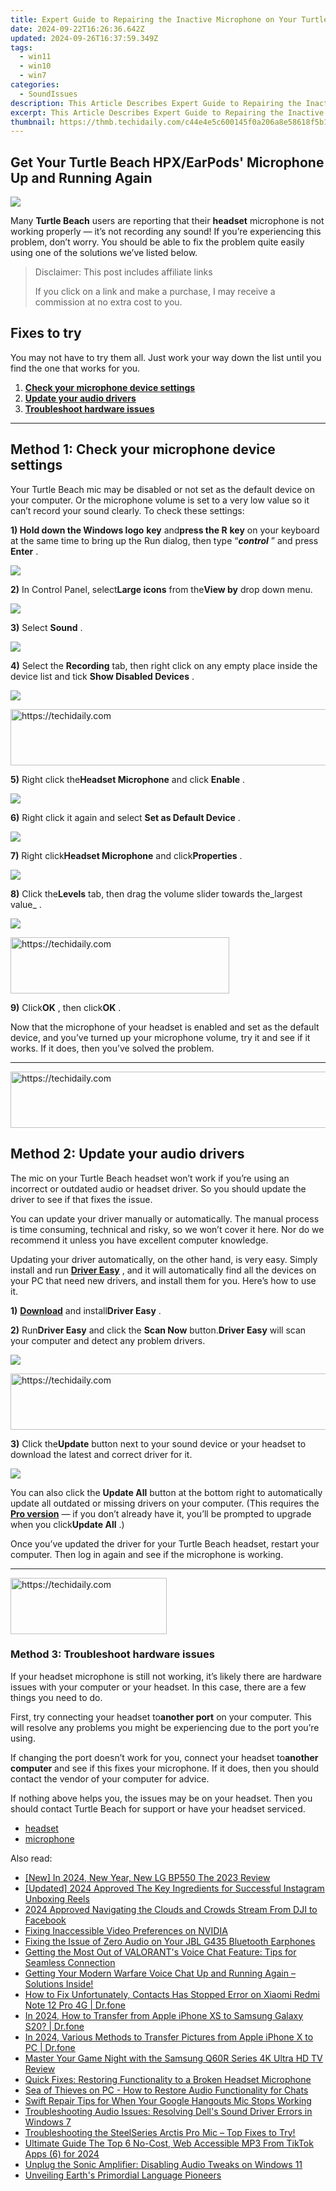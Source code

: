 ```yaml
---
title: Expert Guide to Repairing the Inactive Microphone on Your Turtle Beach Elite Atlas Gaming Headset
date: 2024-09-22T16:26:36.642Z
updated: 2024-09-26T16:37:59.349Z
tags:
  - win11
  - win10
  - win7
categories:
  - SoundIssues
description: This Article Describes Expert Guide to Repairing the Inactive Microphone on Your Turtle Beach Elite Atlas Gaming Headset
excerpt: This Article Describes Expert Guide to Repairing the Inactive Microphone on Your Turtle Beach Elite Atlas Gaming Headset
thumbnail: https://thmb.techidaily.com/c44e4e5c600145f0a206a8e58618f5b19fc163e0bfe904b409f7e84863affb55.jpg
---
```


## Get Your Turtle Beach HPX/EarPods' Microphone Up and Running Again

![](https://images.drivereasy.com/wp-content/uploads/2018/07/img_5b59a1e37a756-231x300.jpg)

 Many **Turtle Beach** users are reporting that their **headset** microphone is not working properly — it’s not recording any sound! If you’re experiencing this problem, don’t worry. You should be able to fix the problem quite easily using one of the solutions we’ve listed below.

>  Disclaimer: This post includes affiliate links
>
>  If you click on a link and make a purchase, I may receive a commission at no extra cost to you.
>

## Fixes to try

 You may not have to try them all. Just work your way down the list until you find the one that works for you.

1. [](https://tools.techidaily.com/drivereasy/download/) [**Check your microphone device settings**](https://tools.techidaily.com/drivereasy/download/)
2. [**Update your audio drivers**](https://tools.techidaily.com/drivereasy/download/)
3. [**Troubleshoot hardware issues**](https://tools.techidaily.com/drivereasy/download/)

---

## Method 1: Check your microphone device settings

 Your Turtle Beach mic may be disabled or not set as the default device on your computer. Or the microphone volume is set to a very low value so it can’t record your sound clearly. To check these settings:

**1) Hold down the Windows logo** **key**  and**press the R** **key** on your keyboard at the same time to bring up the Run dialog, then type “_**control**_ ” and press **Enter** .

![](https://images.drivereasy.com/wp-content/uploads/2018/07/img_5b4da30462b97.png)

**2)**  In Control Panel, select**Large icons** from the**View by** drop down menu.

![](https://images.drivereasy.com/wp-content/uploads/2018/07/img_5b4da34f9240e.jpg)

**3)** Select **Sound** .

![](https://images.drivereasy.com/wp-content/uploads/2018/07/img_5b4da41a7f6f0.jpg)

**4)**  Select the **Recording** tab, then right click on any empty place inside the device list and tick **Show Disabled Devices** .

![](https://images.drivereasy.com/wp-content/uploads/2018/07/img_5b4dc36f136c6.jpg)

<!-- affiliate ads begin -->
<a href="https://aligracehair.sjv.io/c/5597632/1934292/19272" target="_top" id="1934292">
  <img src="//a.impactradius-go.com/display-ad/19272-1934292" border="0" alt="https://techidaily.com" width="728" height="90"/>
</a>
<img height="0" width="0" src="https://aligracehair.sjv.io/i/5597632/1934292/19272" style="position:absolute;visibility:hidden;" border="0" />
<!-- affiliate ads end -->

**5)**  Right click the**Headset Microphone** and click **Enable** .

![](https://images.drivereasy.com/wp-content/uploads/2018/07/img_5b4daac96f5e7.jpg)

**6)** Right click it again and select **Set as Default Device** .

![](https://images.drivereasy.com/wp-content/uploads/2018/07/img_5b4dacbcd8e83.jpg)

**7)** Right click**Headset Microphone** and click**Properties** .

![](https://images.drivereasy.com/wp-content/uploads/2018/07/img_5b4dae7338d5d.jpg)

**8)** Click the**Levels** tab, then drag the volume slider towards the_largest value_ .

![](https://images.drivereasy.com/wp-content/uploads/2018/07/img_5b4db71801655.jpg)

<!-- affiliate ads begin -->
<a href="https://unicoeye.pxf.io/c/5597632/2148771/18498" target="_top" id="2148771">
  <img src="//a.impactradius-go.com/display-ad/18498-2148771" border="0" alt="https://techidaily.com" width="350" height="90"/>
</a>
<img height="0" width="0" src="https://unicoeye.pxf.io/i/5597632/2148771/18498" style="position:absolute;visibility:hidden;" border="0" />
<!-- affiliate ads end -->

**9)** Click**OK** , then click**OK** .

 Now that the microphone of your headset is enabled and set as the default device, and you’ve turned up your microphone volume, try it and see if it works. If it does, then you’ve solved the problem.

---

<!-- affiliate ads begin -->
<a href="https://aidotcom.pxf.io/c/5597632/2134502/19576" target="_top" id="2134502">
  <img src="//a.impactradius-go.com/display-ad/19576-2134502" border="0" alt="https://techidaily.com" width="672" height="90"/>
</a>
<img height="0" width="0" src="https://aidotcom.pxf.io/i/5597632/2134502/19576" style="position:absolute;visibility:hidden;" border="0" />
<!-- affiliate ads end -->

## Method 2: Update your audio drivers

 The mic on your Turtle Beach headset won’t work if you’re using an incorrect or outdated audio or headset driver. So you should update the driver to see if that fixes the issue.

 You can update your driver manually or automatically. The manual process is time consuming, technical and risky, so we won’t cover it here. Nor do we recommend it unless you have excellent computer knowledge.

 Updating your driver automatically, on the other hand, is very easy. Simply install and run [**Driver Easy**](https://tools.techidaily.com/drivereasy/download/) , and it will automatically find all the devices on your PC that need new drivers, and install them for you. Here’s how to use it.

**1)** [**Download**](https://tools.techidaily.com/drivereasy/download/) and install**Driver Easy** .

**2)**  Run**Driver Easy** and click the **Scan Now** button.**Driver Easy** will scan your computer and detect any problem drivers.

![](https://images.drivereasy.com/wp-content/uploads/2018/07/img_5b4dc0b9d2848.jpg)

<!-- affiliate ads begin -->
<a href="https://laganoo.pxf.io/c/5597632/1528703/16446" target="_top" id="1528703">
  <img src="//a.impactradius-go.com/display-ad/16446-1528703" border="0" alt="https://techidaily.com" width="728" height="90"/>
</a>
<img height="0" width="0" src="https://laganoo.pxf.io/i/5597632/1528703/16446" style="position:absolute;visibility:hidden;" border="0" />
<!-- affiliate ads end -->

**3)** Click the**Update** button next to your sound device or your headset to download the latest and correct driver for it.

![](https://images.drivereasy.com/wp-content/uploads/2018/07/img_5b4dbe76cbcd6.jpg)

 You can also click the **Update All** button at the bottom right to automatically update all outdated or missing drivers on your computer. (This requires the [**Pro version**](https://tools.techidaily.com/drivereasy/download/) — if you don’t already have it, you’ll be prompted to upgrade when you click**Update All** .)  

 Once you’ve updated the driver for your Turtle Beach headset, restart your computer. Then log in again and see if the microphone is working.

---

<!-- affiliate ads begin -->
<a href="https://bluettius.sjv.io/c/5597632/2139112/17108" target="_top" id="2139112">
  <img src="//a.impactradius-go.com/display-ad/17108-2139112" border="0" alt="https://techidaily.com" width="250" height="90"/>
</a>
<img height="0" width="0" src="https://bluettius.sjv.io/i/5597632/2139112/17108" style="position:absolute;visibility:hidden;" border="0" />
<!-- affiliate ads end -->

### Method 3: Troubleshoot hardware issues

 If your headset microphone is still not working, it’s likely there are hardware issues with your computer or your headset. In this case, there are a few things you need to do.

 First, try connecting your headset to**another port** on your computer. This will resolve any problems you might be experiencing due to the port you’re using.

 If changing the port doesn’t work for you, connect your headset to**another computer** and see if this fixes your microphone. If it does, then you should contact the vendor of your computer for advice.

 If nothing above helps you, the issues may be on your headset. Then you should contact Turtle Beach for support or have your headset serviced.

* [headset](https://tools.techidaily.com/drivereasy/download/)
* [microphone](https://tools.techidaily.com/drivereasy/download/)

<ins class="adsbygoogle"
     style="display:block"
     data-ad-format="autorelaxed"
     data-ad-client="ca-pub-7571918770474297"
     data-ad-slot="1223367746"></ins>

<ins class="adsbygoogle"
     style="display:block"
     data-ad-client="ca-pub-7571918770474297"
     data-ad-slot="8358498916"
     data-ad-format="auto"
     data-full-width-responsive="true"></ins>

<span class="atpl-alsoreadstyle">Also read:</span>
<div><ul>
<li><a href="https://article-helps.techidaily.com/new-in-2024-new-year-new-lg-bp550-the-2023-review/"><u>[New] In 2024, New Year, New LG BP550 The 2023 Review</u></a></li>
<li><a href="https://article-helps.techidaily.com/updated-2024-approved-the-key-ingredients-for-successful-instagram-unboxing-reels/"><u>[Updated] 2024 Approved The Key Ingredients for Successful Instagram Unboxing Reels</u></a></li>
<li><a href="https://facebook-video-files.techidaily.com/2024-approved-navigating-the-clouds-and-crowds-stream-from-dji-to-facebook/"><u>2024 Approved Navigating the Clouds and Crowds Stream From DJI to Facebook</u></a></li>
<li><a href="https://network-issues.techidaily.com/fixing-inaccessible-video-preferences-on-nvidia/"><u>Fixing Inaccessible Video Preferences on NVIDIA</u></a></li>
<li><a href="https://sound-issues.techidaily.com/fixing-the-issue-of-zero-audio-on-your-jbl-g435-bluetooth-earphones/"><u>Fixing the Issue of Zero Audio on Your JBL G435 Bluetooth Earphones</u></a></li>
<li><a href="https://sound-issues.techidaily.com/getting-the-most-out-of-valorants-voice-chat-feature-tips-for-seamless-connection/"><u>Getting the Most Out of VALORANT's Voice Chat Feature: Tips for Seamless Connection</u></a></li>
<li><a href="https://sound-issues.techidaily.com/getting-your-modern-warfare-voice-chat-up-and-running-again-solutions-inside/"><u>Getting Your Modern Warfare Voice Chat Up and Running Again – Solutions Inside!</u></a></li>
<li><a href="https://fix-guide.techidaily.com/how-to-fix-unfortunately-contacts-has-stopped-error-on-xiaomi-redmi-note-12-pro-4g-drfone-by-drfone-fix-android-problems-fix-android-problems/"><u>How to Fix Unfortunately, Contacts Has Stopped Error on Xiaomi Redmi Note 12 Pro 4G | Dr.fone</u></a></li>
<li><a href="https://iphone-transfer.techidaily.com/in-2024-how-to-transfer-from-apple-iphone-xs-to-samsung-galaxy-s20-drfone-by-drfone-transfer-from-ios/"><u>In 2024, How to Transfer from Apple iPhone XS to Samsung Galaxy S20? | Dr.fone</u></a></li>
<li><a href="https://iphone-transfer.techidaily.com/in-2024-various-methods-to-transfer-pictures-from-apple-iphone-x-to-pc-drfone-by-drfone-transfer-from-ios/"><u>In 2024, Various Methods to Transfer Pictures from Apple iPhone X to PC | Dr.fone</u></a></li>
<li><a href="https://buynow-info.techidaily.com/master-your-game-night-with-the-samsung-q60r-series-4k-ultra-hd-tv-review/"><u>Master Your Game Night with the Samsung Q60R Series 4K Ultra HD TV Review</u></a></li>
<li><a href="https://sound-issues.techidaily.com/quick-fixes-restoring-functionality-to-a-broken-headset-microphone/"><u>Quick Fixes: Restoring Functionality to a Broken Headset Microphone</u></a></li>
<li><a href="https://sound-issues.techidaily.com/sea-of-thieves-on-pc-how-to-restore-audio-functionality-for-chats/"><u>Sea of Thieves on PC - How to Restore Audio Functionality for Chats</u></a></li>
<li><a href="https://sound-issues.techidaily.com/swift-repair-tips-for-when-your-google-hangouts-mic-stops-working/"><u>Swift Repair Tips for When Your Google Hangouts Mic Stops Working</u></a></li>
<li><a href="https://sound-issues.techidaily.com/troubleshooting-audio-issues-resolving-dells-sound-driver-errors-in-windows-7/"><u>Troubleshooting Audio Issues: Resolving Dell's Sound Driver Errors in Windows 7</u></a></li>
<li><a href="https://sound-issues.techidaily.com/troubleshooting-the-steelseries-arctis-pro-mic-top-fixes-to-try/"><u>Troubleshooting the SteelSeries Arctis Pro Mic – Top Fixes to Try!</u></a></li>
<li><a href="https://tiktok-clips.techidaily.com/ultimate-guide-the-top-6-no-cost-web-accessible-mp3-from-tiktok-apps-6-for-2024/"><u>Ultimate Guide The Top 6 No-Cost, Web Accessible MP3 From TikTok Apps (6) for 2024</u></a></li>
<li><a href="https://sound-issues.techidaily.com/unplug-the-sonic-amplifier-disabling-audio-tweaks-on-windows-11/"><u>Unplug the Sonic Amplifier: Disabling Audio Tweaks on Windows 11</u></a></li>
<li><a href="https://mondly-stories.techidaily.com/unveiling-earths-primordial-language-pioneers/"><u>Unveiling Earth's Primordial Language Pioneers</u></a></li>
</ul></div>

